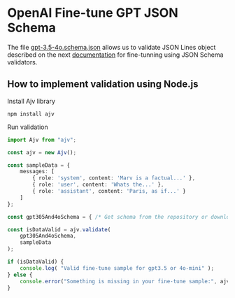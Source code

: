 # OpenAI Fine-tune GPT JSON Schema

The file [gpt-3.5-4o.schema.json](gpt-3.5-4o.schema.json) allows us to validate JSON Lines object described on the next
[documentation](https://cookbook.openai.com/examples/chat_finetuning_data_prep) for fine-tunning using JSON Schema validators.

## How to implement validation using Node.js

Install Ajv library
```shell
npm install ajv
```

Run validation
```typescript
import Ajv from "ajv";

const ajv = new Ajv();

const sampleData = {
    messages: [
        { role: 'system', content: 'Marv is a factual...' },
        { role: 'user', content: 'Whats the...' },
        { role: 'assistant', content: 'Paris, as if...' }
    ]
};

const gpt305And4oSchema = { /* Get schema from the repository or download locally */ }

const isDataValid = ajv.validate(
    gpt305And4oSchema,
    sampleData
);

if (isDataValid) {
    console.log( "Valid fine-tune sample for gpt3.5 or 4o-mini" );
} else {
    console.error("Something is missing in your fine-tune sample:", ajv.errors);
}
```
